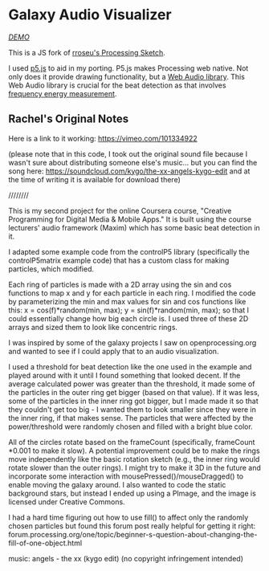 # Galaxy Audio Visualizer

[_DEMO_](http://codepen.io/ilovecomputers/pen/YPXPXe)

This is a JS fork of [rroseu's Processing Sketch](https://github.com/rroseu/galaxy-audioviz).

I used [p5.js](http://p5js.org/) to aid in my porting. P5.js makes Processing web native. Not only does it provide drawing functionality, but a [Web Audio library](http://p5js.org/reference/#/libraries/p5.sound). This Web Audio library is crucial for the beat detection as that involves [frequency energy measurement](http://p5js.org/reference/#/p5.FFT/getEnergy).

Rachel's Original Notes
---

Here is a link to it working: https://vimeo.com/101334922

(please note that in this code, I took out the original sound file because I wasn't sure about distributing someone else's music... but you can find the song here: https://soundcloud.com/kygo/the-xx-angels-kygo-edit and at the time of writing it is available for download there)

////////

This is my second project for the online Coursera course, "Creative Programming for Digital Media & Mobile Apps." It is built using the course lecturers' audio framework (Maxim) which has some basic beat detection in it.

I adapted some example code from the controlP5 library (specifically the controlP5matrix example code) that has a custom class for making particles, which modified. 

Each ring of particles is made with a 2D array using the sin and cos functions to map x and y for each particle in each ring. I modified the code by parameterizing the min and max values for sin and cos functions like this: x = cos(f)*random(min, max); y = sin(f)*random(min, max); so that I could essentially change how big each circle is. I used three of these 2D arrays and sized them to look like concentric rings. 

I was inspired by some of the galaxy projects I saw on openprocessing.org and wanted to see if I could apply that to an audio visualization.

I used a threshold for beat detection like the one used in the example and played around with it until I found something that looked decent. If the average calculated power was greater than the threshold, it made some of the particles in the outer ring get bigger (based on that value). If it was less, some of the particles in the inner ring got bigger, but I made made it so that they couldn't get too big - I wanted them to look smaller since they were in the inner ring, if that makes sense. The particles that were affected by the power/threshold were randomly chosen and filled with a bright blue color.

All of the circles rotate based on the frameCount (specifically, frameCount *0.001 to make it slow). A potential improvement could be to make the rings move independently like the basic rotation sketch (e.g., the inner ring would rotate slower than the outer rings). I might try to make it 3D in the future and incorporate some interaction with mousePressed()/mouseDragged() to enable moving the galaxy around. I also wanted to code the static background stars, but instead I ended up using a PImage, and the image is licensed under Creative Commons.

I had a hard time figuring out how to use fill() to affect only the randomly chosen particles but found this forum post really helpful for getting it right: forum.processing.org/one/topic/beginner-s-question-about-changing-the-fill-of-one-object.html

music: angels - the xx (kygo edit) (no copyright infringement intended)